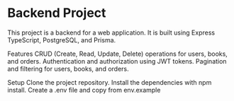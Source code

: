 # Backend Project

This project is a backend for a web application. It is built using Express TypeScript, PostgreSQL, and Prisma.

Features
CRUD (Create, Read, Update, Delete) operations for users, books, and orders.
Authentication and authorization using JWT tokens.
Pagination and filtering for users, books, and orders.

Setup
Clone the project repository.
Install the dependencies with npm install.
Create a .env file and copy from env.example
